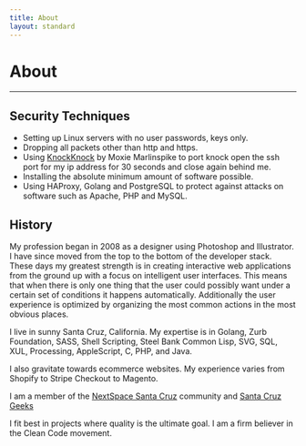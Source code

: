 ```yaml
---
title: About
layout: standard
---
```

# About
------

## Security Techniques

* Setting up Linux servers with no user passwords, keys only.
* Dropping all packets other than http and https.
* Using [KnockKnock](https://moxie.org/software/knockknock/) by Moxie Marlinspike to port knock open the ssh port for my ip address for 30 seconds and close again behind me.
* Installing the absolute minimum amount of software possible.
* Using HAProxy, Golang and PostgreSQL to protect against attacks on software such as Apache, PHP and MySQL.

## History

My profession began in 2008 as a designer using Photoshop and Illustrator. I have since moved from the top to the bottom of the developer stack. These days my greatest strength is in creating interactive web applications from the ground up with a focus on intelligent user interfaces. This means that when there is only one thing that the user could possibly want under a certain set of conditions it happens automatically. Additionally the user experience is optimized by organizing the most common actions in the most obvious places.

I live in sunny Santa Cruz, California. My expertise is in Golang, Zurb Foundation, SASS, Shell Scripting, Steel Bank Common Lisp, SVG, SQL, XUL, Processing, AppleScript, C, PHP, and Java.

I also gravitate towards ecommerce websites. My experience varies from Shopify to Stripe Checkout to Magento.

I am a member of the [NextSpace Santa Cruz](http://nextspace.us/) community and [Santa Cruz Geeks](http://santacruzgeeks.com/)

I fit best in projects where quality is the ultimate goal. I am a firm believer in the Clean Code movement.
